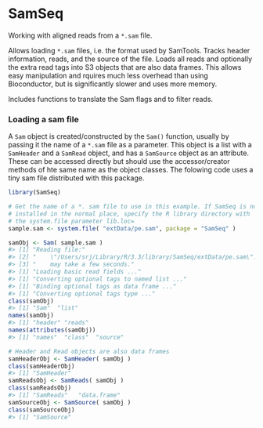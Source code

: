 
<!-- README.md is generated from README.Rmd. Please edit that file -->
SamSeq
======

Working with aligned reads from a `*.sam` file.

Allows loading `*.sam` files, i.e. the format used by SamTools. Tracks header information, reads, and the source of the file. Loads all reads and optionally the extra read tags into S3 objects that are also data frames. This allows easy manipulation and rquires much less overhead than using Bioconductor, but is significantly slower and uses more memory.

Includes functions to translate the Sam flags and to filter reads.

### Loading a sam file

A `Sam` object is created/constructed by the `Sam()` function, usually by passing it the name of a `*.sam` file as a parameter. This object is a list with a `SamHeader` and a `SamRead` object, and has a `SamSource` object as an attribute. These can be accessed directly but should use the accessor/creator methods of hte same name as the object classes. The folowing code uses a tiny sam file distributed with this package.

``` r
library(SamSeq)

# Get the name of a *. sam file to use in this example. If SamSeq is not
# installed in the normal place, specify the R library directory with
# the system.file parameter lib.loc=
sample.sam <- system.file( "extData/pe.sam", package = "SamSeq" )

samObj <- Sam( sample.sam )
#> [1] "Reading file:"                                                       
#> [2] "    \"/Users/srj/Library/R/3.3/library/SamSeq/extData/pe.sam\". This"
#> [3] "    may take a few seconds."                                         
#> [1] "Loading basic read fields ..."
#> [1] "Converting optional tags to named list ..."
#> [1] "Binding optional tags as data frame ..."
#> [1] "Converting optional tags type ..."
class(samObj)
#> [1] "Sam"  "list"
names(samObj)
#> [1] "header" "reads"
names(attributes(samObj))
#> [1] "names"  "class"  "source"

# Header and Read objects are also data frames
samHeaderObj <- SamHeader( samObj )
class(samHeaderObj)
#> [1] "SamHeader"
samReadsObj <- SamReads( samObj )
class(samReadsObj)
#> [1] "SamReads"   "data.frame"
samSourceObj <- SamSource( samObj )
class(samSourceObj)
#> [1] "SamSource"
```
